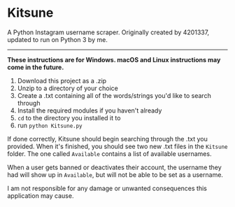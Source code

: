 # Kitsune

A Python Instagram username scraper. Originally created by 4201337, updated to run on Python 3 by me.

-----


**These instructions are for Windows. macOS and Linux instructions may come in the future.**

1. Download this project as a .zip
2. Unzip to a directory of your choice
3. Create a .txt containing all of the words/strings you'd like to search through
4. Install the required modules if you haven't already
5. `cd` to the directory you installed it to
6. run `python Kitsune.py`

If done correctly, Kitsune should begin searching through the .txt you provided. When it's finished, you should see two new .txt files in the `Kitsune` folder. The one called `Available` contains a list of available usernames.

When a user gets banned or deactivates their account, the username they had will show up in `Available`, but will not be able to be set as a username.

I am not responsible for any damage or unwanted consequences this application may cause. 
